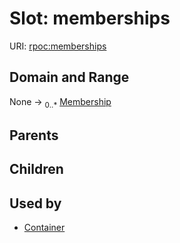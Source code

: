 
# Slot: memberships




URI: [rpoc:memberships](https://pub.tech/schema/rpoc/memberships)


## Domain and Range

None &#8594;  <sub>0..\*</sub> [Membership](Membership.md)

## Parents


## Children


## Used by

 * [Container](Container.md)
